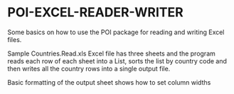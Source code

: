 # POI-EXCEL-READER-WRITER

Some basics on how to use the POI package for reading and writing Excel files.

Sample Countries.Read.xls Excel file has three sheets and the program reads each row of each sheet into a List, sorts the list by country code and then writes all the country rows into a single output file.

Basic formatting of the output sheet shows how to set column widths
